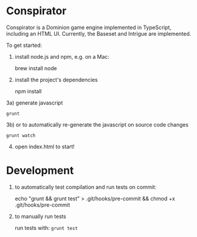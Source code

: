 # Conspirator

Conspirator is a Dominion game engine implemented in TypeScript,
including an HTML UI. Currently, the Baseset and Intrigue are
implemented.

To get started:

1) install node.js and npm, e.g. on a Mac:

    brew install node

2) install the project's dependencies

    npm install

3a) generate javascript

    grunt

3b) or to automatically re-generate the javascript on source code changes

    grunt watch

4) open index.html to start!

# Development

1) to automatically test compilation and run tests on commit:

    echo "grunt && grunt test" > .git/hooks/pre-commit && chmod +x .git/hooks/pre-commit

2) to manually run tests

    run tests with: `grunt test`